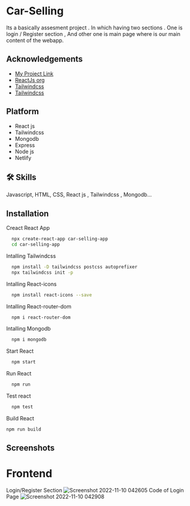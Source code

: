 # Car-Selling
Its a basically assesment project . In which having two sections  .
One is login / Register section , And other one is main page where is our main content of the webapp.

## Acknowledgements
 - [My Project Link](https://singular-nougat-1d7bfb.netlify.app)
 - [ReactJs org](https://reactjs.org/)
 - [Tailwindcss](https://tailwindcss.com/)
 - [Tailwindcss](https://tailwindcss.com/)

## Platform
- React js
- Tailwindcss
- Mongodb
- Express
- Node js
- Netlify

## 🛠 Skills
Javascript, HTML, CSS, React js , Tailwindcss , Mongodb...


## Installation

Creact React App

```bash
  npx create-react-app car-selling-app
  cd car-selling-app
```
Intalling Tailwindcss
```bash
  npm install -D tailwindcss postcss autoprefixer
  npx tailwindcss init -p
```
Intalling React-icons
```bash
  npm install react-icons --save
```

Intalling React-router-dom
```bash
  npm i react-router-dom
```
Intalling Mongodb
```bash
  npm i mongodb
```
Start React
```bash
  npm start
```
Run React
```bash
  npm run
```
Test react
```bash
  npm test
```
Build React
```bash
npm run build
```

## Screenshots
# Frontend
Login/Register Section
![Screenshot 2022-11-10 042605](https://user-images.githubusercontent.com/91875052/200960076-4274b45b-44c1-46ab-bffd-e2a1a539c4e8.png)
Code of Login Page
![Screenshot 2022-11-10 042908](https://user-images.githubusercontent.com/91875052/200960336-921ef276-7bf1-4c47-8fdd-ec99c457adbd.png)
